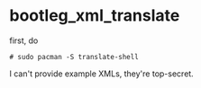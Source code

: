 # bootleg_xml_translate

first, do
 ```
# sudo pacman -S translate-shell
 ```

I can't provide example XMLs, they're top-secret.